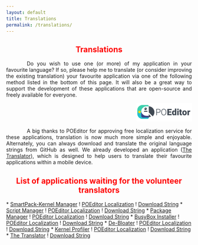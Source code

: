 ```yaml
---
layout: default
title: Translations
permalink: /translations/
---
```


<style>
    tab1 { padding-left: 4em; }
</style>

<h2 style="color: red; text-align: center">Translations</h2>

<p style="text-align: justify"><tab1>Do you wish to use one (or more) of my application in your favourite language? If so, please help me to translate (or consider improving the existing translation) your favourite application via one of the following method listed in the bottom of this page. It will also be a great way to support the development of these applications that are open-source and freely available for everyone.</tab1></p>

<p style="text-align: end"><a href="https://poeditor.com/" target="_blank"><img src="https://github.com/SmartPack/SmartPack.github.io/blob/master/asset/pic013.png?raw=true" alt="" width="150" height="50" /></a></p>

<p style="text-align: justify"><tab1>A big thanks to POEditor for approving free localization service for these applications, translation is now much more simple and enjoyable. Alternately, you can always download and translate the original language strings from GitHub as well. We already developed an application (<a href="{{ site.github.url }}/translator/">The Translator</a>), which is designed to help users to translate their favourite applications within a mobile device.</tab1></p>

<h2 style="color: red; text-align: center">List of applications waiting for the volunteer translators</h2>
* <a href="{{ site.github.url }}/spkm/">SmartPack-Kernel Manager</a> ! <a href="https://poeditor.com/join/project?hash=qWFlVfAlp5" target="_blank">POEditor Localization</a> ! <a href="https://github.com/SmartPack/SmartPack-Kernel-Manager/blob/master/app/src/main/res/values/strings.xml" target="_blank">Download String</a>
* <a href="{{ site.github.url }}/scriptmanager/">Script Manager</a> ! <a href="https://poeditor.com/join/project?hash=w47nhsNDL7" target="_blank">POEditor Localization</a>  ! <a href="https://github.com/SmartPack/ScriptManager/blob/master/app/src/main/res/values/strings.xml" target="_blank">Download String</a>
* <a href="{{ site.github.url }}/PackageManager/" target="_blank">Package Manager</a> ! <a href="https://poeditor.com/join/project?hash=0CitpyI1Oc" target="_blank">POEditor Localization</a> ! <a href="https://github.com/SmartPack/PackageManager/blob/master/app/src/main/res/values/strings.xml" target="_blank">Download String</a>
* <a href="{{ site.github.url }}/bbi/">BusyBox Installer</a> ! <a href="https://poeditor.com/join/project?hash=JsnaHsMpUk" target="_blank">POEditor Localization</a> ! <a href="https://github.com/SmartPack/BusyBox-Installer/blob/master/app/src/main/res/values/strings.xml" target="_blank">Download String</a>
* <a href="{{ site.github.url }}/debloater/">De-Bloater</a> ! <a href="https://poeditor.com/join/project?hash=BZS89Ev3WG" target="_blank">POEditor Localization</a> ! <a href="https://github.com/sunilpaulmathew/De-Bloater/blob/master/app/src/main/res/values/strings.xml" target="_blank">Download String</a>
* <a href="{{ site.github.url }}/kp/">Kernel Profiler</a> ! <a href="https://poeditor.com/join/project?hash=ft5P8rw6Wt" target="_blank">POEditor Localization</a> ! <a href="https://github.com/SmartPack/KernelProfiler/blob/master/app/src/main/res/values/strings.xml" target="_blank">Download String</a>
* <a href="{{ site.github.url }}/translator/">The Translator</a> ! <a href="https://github.com/sunilpaulmathew/Translator/blob/master/app/src/main/res/values/strings.xml" target="_blank">Download String</a>
